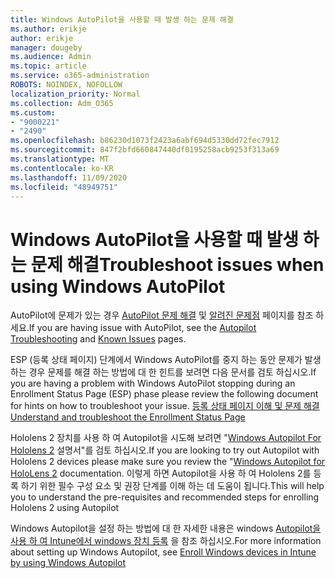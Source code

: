 ```yaml
---
title: Windows AutoPilot을 사용할 때 발생 하는 문제 해결
ms.author: erikje
author: erikje
manager: dougeby
ms.audience: Admin
ms.topic: article
ms.service: o365-administration
ROBOTS: NOINDEX, NOFOLLOW
localization_priority: Normal
ms.collection: Adm_O365
ms.custom:
- "9000221"
- "2490"
ms.openlocfilehash: b86230d1073f2423a6abf694d5330dd72fec7912
ms.sourcegitcommit: 847f2bfd660847440df0195258acb9253f313a69
ms.translationtype: MT
ms.contentlocale: ko-KR
ms.lasthandoff: 11/09/2020
ms.locfileid: "48949751"
---
```

# <a name="troubleshoot-issues-when-using-windows-autopilot"></a><span data-ttu-id="4ff00-102">Windows AutoPilot을 사용할 때 발생 하는 문제 해결</span><span class="sxs-lookup"><span data-stu-id="4ff00-102">Troubleshoot issues when using Windows AutoPilot</span></span>

<span data-ttu-id="4ff00-103">AutoPilot에 문제가 있는 경우 [AutoPilot 문제 해결](https://docs.microsoft.com/windows/deployment/windows-autopilot/troubleshooting) 및 [알려진 문제점](https://docs.microsoft.com/windows/deployment/windows-autopilot/known-issues) 페이지를 참조 하세요.</span><span class="sxs-lookup"><span data-stu-id="4ff00-103">If you are having issue with AutoPilot, see the [Autopilot Troubleshooting](https://docs.microsoft.com/windows/deployment/windows-autopilot/troubleshooting) and [Known Issues](https://docs.microsoft.com/windows/deployment/windows-autopilot/known-issues) pages.</span></span>

<span data-ttu-id="4ff00-104">ESP (등록 상태 페이지) 단계에서 Windows AutoPilot를 중지 하는 동안 문제가 발생 하는 경우 문제를 해결 하는 방법에 대 한 힌트를 보려면 다음 문서를 검토 하십시오.</span><span class="sxs-lookup"><span data-stu-id="4ff00-104">If you are having a problem with Windows AutoPilot stopping during an Enrollment Status Page (ESP) phase please review the following document for hints on how to troubleshoot your issue.</span></span> [<span data-ttu-id="4ff00-105">등록 상태 페이지 이해 및 문제 해결</span><span class="sxs-lookup"><span data-stu-id="4ff00-105">Understand and troubleshoot the Enrollment Status Page</span></span>](https://docs.microsoft.com/troubleshoot/mem/intune/understand-troubleshoot-esp)

<span data-ttu-id="4ff00-106">Hololens 2 장치를 사용 하 여 Autopilot을 시도해 보려면 "[Windows Autopilot For Hololens 2](https://docs.microsoft.com/hololens/hololens2-autopilot) 설명서"를 검토 하십시오.</span><span class="sxs-lookup"><span data-stu-id="4ff00-106">If you are looking to try out Autopilot with Hololens 2 devices please make sure you review the "[Windows Autopilot for HoloLens 2](https://docs.microsoft.com/hololens/hololens2-autopilot) documentation.</span></span> <span data-ttu-id="4ff00-107">이렇게 하면 Autopilot을 사용 하 여 Hololens 2를 등록 하기 위한 필수 구성 요소 및 권장 단계를 이해 하는 데 도움이 됩니다.</span><span class="sxs-lookup"><span data-stu-id="4ff00-107">This will help you to understand the pre-requisites and recommended steps for enrolling Hololens 2 using Autopilot</span></span>  

<span data-ttu-id="4ff00-108">Windows Autopilot을 설정 하는 방법에 대 한 자세한 내용은 windows [Autopilot을 사용 하 여 Intune에서 windows 장치 등록](https://docs.microsoft.com/intune/enrollment/enrollment-autopilot) 을 참조 하십시오.</span><span class="sxs-lookup"><span data-stu-id="4ff00-108">For more information about setting up Windows Autopilot, see [Enroll Windows devices in Intune by using Windows Autopilot](https://docs.microsoft.com/intune/enrollment/enrollment-autopilot)</span></span>